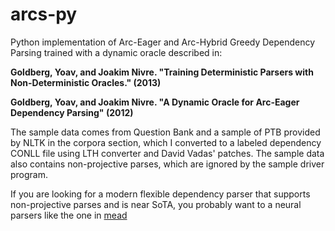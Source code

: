 arcs-py
=======

Python implementation of Arc-Eager and Arc-Hybrid Greedy Dependency Parsing trained with a dynamic oracle described in:

__Goldberg, Yoav, and Joakim Nivre. "Training Deterministic Parsers with Non-Deterministic Oracles." (2013)__

__Goldberg, Yoav, and Joakim Nivre. "A Dynamic Oracle for Arc-Eager Dependency Parsing" (2012)__

The sample data comes from Question Bank and a sample of PTB provided by NLTK in the corpora section, which I converted to a labeled dependency CONLL file using LTH converter and David Vadas' patches.  The sample data also contains non-projective parses, which are ignored by the sample driver program.

If you are looking for a modern flexible dependency parser that supports non-projective parses and is near SoTA, you probably want to a neural parsers like the one in [mead](https://github.com/dpressel/mead-baseline)
